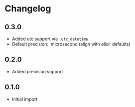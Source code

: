# Changelog

## 0.3.0

* Added utc support via `:utc_datetime`
* Default precision: :microsecond (align with elixir defaults)

## 0.2.0

* Added precision support

## 0.1.0

* Initial import
